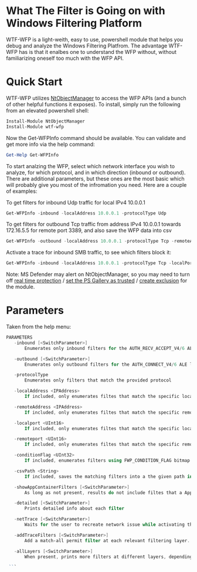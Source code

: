 # What The Filter is Going on with Windows Filtering Platform
WTF-WFP is a light-weith, easy to use, powershell module that helps you debug and analyze the Windows Filtering Platfrom. 
The advantage WTF-WFP has is that it enalbes one to understand the WFP without, without familiarizing oneself too much with the WFP API. 

# Quick Start

WTF-WFP utilizes [NtObjectManager](https://github.com/googleprojectzero/sandbox-attacksurface-analysis-tools/tree/main/NtObjectManager) to access the WFP APIs (and a bunch of other helpful functions it exposes). To install, simply run the following from an elevated powershell shell:

```powershell
Install-Module NtObjectManager
Install-Module wtf-wfp
```
Now the Get-WFPInfo command should be available. You can validate and get more info via the help command:
```powershell
Get-Help Get-WFPInfo
```

To start analzing the WFP, select which network interface you wish to analyze, for which protocol, and in which direction (inbound or outbound). There are additional parameters, but these ones are the most basic which will probably give you most of the infromation you need. Here are a couple of examples:

To get filters for inbound Udp traffic for local IPv4 10.0.0.1

```powershell
Get-WFPInfo -inbound -localAddress 10.0.0.1 -protocolType Udp
```

To get filters for outbound Tcp traffic from address IPv4 10.0.0.1 towards 172.16.5.5 for remote port 3389, and also save the WFP data into csv

```powershell
Get-WFPInfo -outbound -localAddress 10.0.0.1 -protocolType Tcp -remoteAddress 172.16.5.5 -remotePort 3389 -csvPath "c:\wfp.csv"
```

Activate a trace for inbound SMB traffic, to see which filters block it: 
```powershell
Get-WFPInfo -inbound -localAddress 10.0.0.1 -protocolType Tcp -localPort 445 -netTrace
```

Note: MS Defender may alert on NtObjectManager, so you may need to turn off [real time protection](https://support.microsoft.com/en-us/windows/turn-off-defender-antivirus-protection-in-windows-security-99e6004f-c54c-8509-773c-a4d776b77960#:~:text=Select%20Start%20and%20type%20%22Windows,scans%20will%20continue%20to%20run.) / [set the PS Gallery as trusted](https://learn.microsoft.com/en-us/powershell/module/powershellget/set-psrepository?view=powershell-7.3) / [create exclusion](https://learn.microsoft.com/en-us/microsoft-365/security/defender-endpoint/configure-extension-file-exclusions-microsoft-defender-antivirus?view=o365-worldwide) for the module.

# Parameters

Taken from the help menu:

 ```powershell
 PARAMETERS
    -inbound [<SwitchParameter>]
        Enumerates only inbound filters for the AUTH_RECV_ACCEPT_V4/6 ALE layer.

    -outbound [<SwitchParameter>]
        Enumerates only outbound filters for the AUTH_CONNECT_V4/6 ALE layer.

    -protocolType
        Enumerates only filters that match the provided protocol

    -localAddress <IPAddress>
        If included, only enumerates filtes that match the specific local address, the IP family, and the local NIC

    -remoteAddress <IPAddress>
        If included, only enumerates filtes that match the specific remote address.

    -localport <UInt16>
        If included, only enumerates filtes that match the specific local port.

    -remoteport <UInt16>
        If included, only enumerates filtes that match the specific remote port.

    -conditionFlag <UInt32>
        If included, enumerates filters using FWP_CONDITION_FLAG bitmap

    -csvPath <String>
        If included, saves the matching filters into a the given path in CSV format

    -showAppContainerFilters [<SwitchParameter>]
        As long as not present, results do not include filtes that a App Container specific

    -detailed [<SwitchParameter>]
        Prints detailed info about each filter

    -netTrace [<SwitchParameter>]
        Waits for the user to recreate network issue while activating the WFP trace. The matched traced events a printed to the output, along with the filters that matched.

    -addTraceFilters [<SwitchParameter>]
        Add a match-all permit filter at each relevant filtering layer.

    -allLayers [<SwitchParameter>]
        When present, prints more filters at different layers, depending on the inbound/outbound params.

 ```